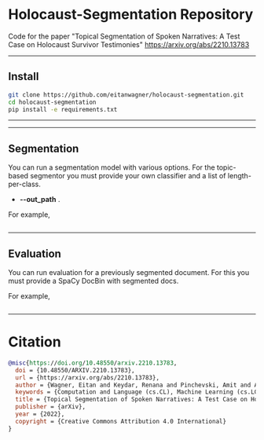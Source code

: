 
# Holocaust-Segmentation Repository

Code for the paper "Topical Segmentation of Spoken Narratives: A Test Case on Holocaust Survivor Testimonies"
https://arxiv.org/abs/2210.13783

---

## Install
```bash
git clone https://github.com/eitanwagner/holocaust-segmentation.git
cd holocaust-segmentation
pip install -e requirements.txt

```

---


---

## Segmentation

You can run a segmentation model with various options. 
For the topic-based segmentor you must provide your own classifier and a list of length-per-class.

- **--out_path** .


  
For example, 
```bash

```


---
 
## Evaluation
 
You can run evaluation for a previously segmented document. For this you must provide a SpaCy DocBin with segmented docs. 

For example, 
```bash

```



---

# Citation

```bibtex
@misc{https://doi.org/10.48550/arxiv.2210.13783,
  doi = {10.48550/ARXIV.2210.13783},
  url = {https://arxiv.org/abs/2210.13783},
  author = {Wagner, Eitan and Keydar, Renana and Pinchevski, Amit and Abend, Omri},
  keywords = {Computation and Language (cs.CL), Machine Learning (cs.LG), FOS: Computer and information sciences, FOS: Computer and information sciences},
  title = {Topical Segmentation of Spoken Narratives: A Test Case on Holocaust Survivor Testimonies},
  publisher = {arXiv},
  year = {2022},
  copyright = {Creative Commons Attribution 4.0 International}
}

```

